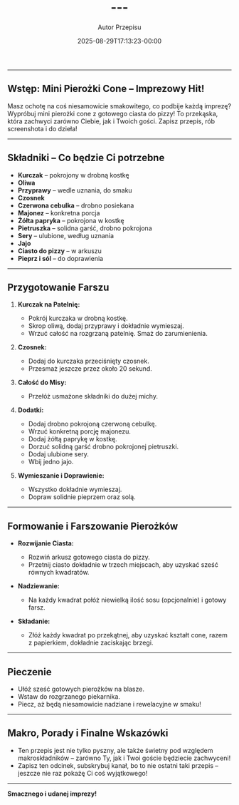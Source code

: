 ﻿---
draft: true
title: "---"
author: "Autor Przepisu"
recipe_image: images/recipe-headers/default.avif
date: 2025-08-29T17:13:23-00:00
categories: ["sniadania"]
tags: ["draft"]
tagline: "Przepis do sformatowania"
servings: 4
prep_time: 15
cook: true
cook_time: 30
calories: 300
protein: 20
fat: 10
carbohydrate: 25
---
---

## **Wstęp: Mini Pierożki Cone – Imprezowy Hit!**

Masz ochotę na coś niesamowicie smakowitego, co podbije każdą imprezę? Wypróbuj mini pierożki cone z gotowego ciasta do pizzy! To przekąska, która zachwyci zarówno Ciebie, jak i Twoich gości. Zapisz przepis, rób screenshota i do dzieła!

---

## **Składniki – Co będzie Ci potrzebne**

- **Kurczak** – pokrojony w drobną kostkę
- **Oliwa**
- **Przyprawy** – wedle uznania, do smaku
- **Czosnek**
- **Czerwona cebulka** – drobno posiekana
- **Majonez** – konkretna porcja
- **Żółta papryka** – pokrojona w kostkę
- **Pietruszka** – solidna garść, drobno pokrojona
- **Sery** – ulubione, według uznania
- **Jajo**
- **Ciasto do pizzy** – w arkuszu
- **Pieprz i sól** – do doprawienia

---

## **Przygotowanie Farszu**

1. **Kurczak na Patelnię:**
   - Pokrój kurczaka w drobną kostkę.
   - Skrop oliwą, dodaj przyprawy i dokładnie wymieszaj.
   - Wrzuć całość na rozgrzaną patelnię. Smaż do zarumienienia.

2. **Czosnek:**
   - Dodaj do kurczaka przeciśnięty czosnek.
   - Przesmaż jeszcze przez około 20 sekund.

3. **Całość do Misy:**
   - Przełóż usmażone składniki do dużej michy.

4. **Dodatki:**
   - Dodaj drobno pokrojoną czerwoną cebulkę.
   - Wrzuć konkretną porcję majonezu.
   - Dodaj żółtą paprykę w kostkę.
   - Dorzuć solidną garść drobno pokrojonej pietruszki.
   - Dodaj ulubione sery.
   - Wbij jedno jajo.

5. **Wymieszanie i Doprawienie:**
   - Wszystko dokładnie wymieszaj.
   - Dopraw solidnie pieprzem oraz solą.

---

## **Formowanie i Farszowanie Pierożków**

- **Rozwijanie Ciasta:**
  - Rozwiń arkusz gotowego ciasta do pizzy.
  - Przetnij ciasto dokładnie w trzech miejscach, aby uzyskać sześć równych kwadratów.

- **Nadziewanie:**
  - Na każdy kwadrat połóż niewielką ilość sosu (opcjonalnie) i gotowy farsz.

- **Składanie:**
  - Złóż każdy kwadrat po przekątnej, aby uzyskać kształt cone, razem z papierkiem, dokładnie zaciskając brzegi.

---

## **Pieczenie**

- Ułóż sześć gotowych pierożków na blasze.
- Wstaw do rozgrzanego piekarnika.
- Piecz, aż będą niesamowicie nadziane i rewelacyjne w smaku!

---

## **Makro, Porady i Finalne Wskazówki**

- Ten przepis jest nie tylko pyszny, ale także świetny pod względem makroskładników – zarówno Ty, jak i Twoi goście będziecie zachwyceni!
- Zapisz ten odcinek, subskrybuj kanał, bo to nie ostatni taki przepis – jeszcze nie raz pokażę Ci coś wyjątkowego!

---

**Smacznego i udanej imprezy!**
